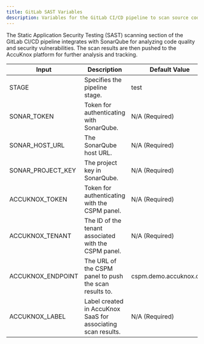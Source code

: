 ```yaml
---
title: GitLab SAST Variables
description: Variables for the GitLab CI/CD pipeline to scan source code for security vulnerabilities.
---
```



The Static Application Security Testing (SAST) scanning section of the GitLab CI/CD pipeline integrates with SonarQube for analyzing code quality and security vulnerabilities. The scan results are then pushed to the AccuKnox platform for further analysis and tracking.

| Input              | Description                                                | Default Value               |
|--------------------|------------------------------------------------------------|-----------------------------|
| STAGE             | Specifies the pipeline stage.                              | test                        |
| SONAR_TOKEN       | Token for authenticating with SonarQube.                   | N/A (Required)             |
| SONAR_HOST_URL    | The SonarQube host URL.                                    | N/A (Required)             |
| SONAR_PROJECT_KEY | The project key in SonarQube.                              | N/A (Required)             |
| ACCUKNOX_TOKEN    | Token for authenticating with the CSPM panel.              | N/A (Required)             |
| ACCUKNOX_TENANT   | The ID of the tenant associated with the CSPM panel.       | N/A (Required)             |
| ACCUKNOX_ENDPOINT | The URL of the CSPM panel to push the scan results to.     | cspm.demo.accuknox.com     |
| ACCUKNOX_LABEL    | Label created in AccuKnox SaaS for associating scan results. | N/A (Required)             |
